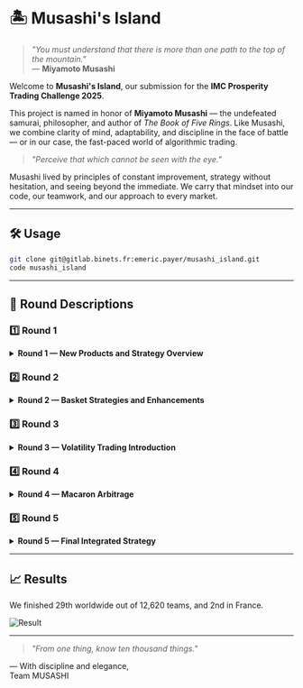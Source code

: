 # 🏝️ Musashi's Island

> *"You must understand that there is more than one path to the top of the mountain."*  
> — **Miyamoto Musashi**

Welcome to **Musashi's Island**, our submission for the **IMC Prosperity Trading Challenge 2025**.

This project is named in honor of **Miyamoto Musashi** — the undefeated samurai, philosopher, and author of *The Book of Five Rings*. Like Musashi, we combine clarity of mind, adaptability, and discipline in the face of battle — or in our case, the fast-paced world of algorithmic trading.

> *"Perceive that which cannot be seen with the eye."*

Musashi lived by principles of constant improvement, strategy without hesitation, and seeing beyond the immediate. We carry that mindset into our code, our teamwork, and our approach to every market.

---

## 🛠️ Usage

```bash
git clone git@gitlab.binets.fr:emeric.payer/musashi_island.git
code musashi_island
```

---

## 📖 Round Descriptions

### 1️⃣ Round 1

<details>
<summary><b>Round 1 — New Products and Strategy Overview</b></summary>

#### 📦 New Products
- **RAINFOREST_RESIN**: Stable commodity with predictable market behavior.
- **KELP**: Volatile asset showing strong mean-reversion tendencies.
- **SQUID_INK**: Extremely volatile asset characterized by sharp short-term trends.

#### 🛠️ Our Strategy
- **RAINFOREST_RESIN**: Used fixed fair-value market-making around 10,000. Implemented dynamic bid and ask spread adjustments based on live order-book data to manage risk and optimize trades.
- **KELP**: Deployed a mean-reversion strategy with a dynamic fair-value calculation based on order-book depth filtering. Safeguards were implemented to reduce adverse selection from large volume orders.
- **SQUID_INK**: Combined SMA (Simple Moving Averages) with volatility-triggered mean-reversion. Adapted trade aggressiveness dynamically based on short-term volatility and market conditions.

</details>

### 2️⃣ Round 2

<details>
<summary><b>Round 2 — Basket Strategies and Enhancements</b></summary>

#### 📦 New Products
- **CROISSANTS vs JAMS**: Statistical spread trading.
- **PICNIC_BASKET1 & PICNIC_BASKET2 vs DJEMBES**: Synthetic basket arbitrage.

#### 🛠️ Our Strategy
- Developed a z-score-based trading system for both basket strategies, triggering trades dynamically based on statistically significant spread deviations.

#### ✨ Changes to Existing Products
- **RAINFOREST_RESIN**: Refined market-making spreads for faster reaction to order-book shifts.
- **KELP**: Enhanced mean-reversion beta values and tightened adverse volume filtering.
- **SQUID_INK**: Improved volatility indicators and dynamic adjustments for better trend capture.

</details>

### 3️⃣ Round 3

<details>
<summary><b>Round 3 — Volatility Trading Introduction</b></summary>

#### 📦 New Products
- **VOLCANIC_ROCK & Vouchers**: Complex derivatives requiring advanced volatility modeling.

#### 🛠️ Our Strategy
- Built a robust volatility trading system utilizing the Black-Scholes model for implied volatility calculation. Implemented dynamic delta-neutral hedging to reduce exposure and optimize returns.

#### ✨ Changes to Existing Products
- Fine-tuned trading parameters across RAINFOREST_RESIN, KELP, SQUID_INK, and basket strategies for enhanced responsiveness and precision.

</details>

### 4️⃣ Round 4

<details>
<summary><b>Round 4 — Macaron Arbitrage</b></summary>

#### 📦 New Products
- **MAGNIFICENT_MACARONS**: Inter-island arbitrage opportunities.

#### 🛠️ Our Strategy
- Aggressively pursued arbitrage opportunities when transport, tariff, and conversion costs allowed profitable inter-island trades.

#### ✨ Changes to Existing Products
- Conducted further refinements on market-making parameters, volatility thresholds, and basket spread management strategies, significantly enhancing overall performance and risk management.

</details>

### 5️⃣ Round 5

<details>
<summary><b>Round 5 — Final Integrated Strategy</b></summary>

#### 🛠️ Our Final Strategy
- Unified all previously developed strategies into a cohesive, integrated trading system. Enhanced market-making, sophisticated mean-reversion trading, advanced basket arbitrages, volatility-driven options trading, and macaron arbitrage were all executed simultaneously with optimized coordination.

#### ✨ Final Adjustments
- Implemented comprehensive, real-time risk management and advanced position-sizing algorithms across the entire product portfolio, achieving maximum responsiveness and profitability.

</details>

---

## 📈 Results

We finished 29th worldwide out of 12,620 teams, and 2nd in France.

![Result](result.png)

---

> *"From one thing, know ten thousand things."*  

— With discipline and elegance,  
Team MUSASHI
